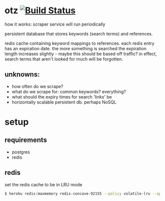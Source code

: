 # otz [![Build Status](https://travis-ci.org/otz1/otz.svg?branch=master)](https://travis-ci.org/otz1/otz)
how it works: scraper service will run periodically

persistent database that stores keywords (search terms) and
references.

redis cache containing keyword mappings to references.
each redis entry has an expiration date. the more something is
searched the expiration length increases slightly - maybe this should be
based off traffic?
in effect, search terms that aren't looked for much will be forgotten.

## unknowns:
- how often do we scrape?
- what do we scrape for: common keywords? everything?
- what should the expiry times for search 'links' be
- horizontally scalable persistent db. perhaps NoSQL

# setup
## requirements

* postgres
* redis

## redis
set the redis cache to be in LRU mode

```bash
$ heroku redis:maxmemory redis-concave-92155 --policy volatile-lru --app otz1
```